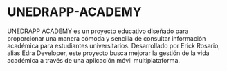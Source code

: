 # UNEDRAPP-ACADEMY
UNEDRAPP ACADEMY es un proyecto educativo diseñado para proporcionar una manera cómoda y sencilla de consultar información académica para estudiantes universitarios. Desarrollado por Erick Rosario, alias Edra Developer, este proyecto busca mejorar la gestión de la vida académica a través de una aplicación móvil multiplataforma.
